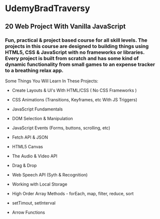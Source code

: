 # UdemyBradTraversy

## 20 Web Project With Vanilla JavaScript

### Fun, practical & project based course for all skill levels. The projects in this course are designed to building things using HTML5, CSS & JavaScript with no frameworks or libraries. Every project is built from scratch and has some kind of dynamic functionality from small games to an expense tracker to a breathing relax app.

Some Things You Will Learn In These Projects:

- Create Layouts & UI's With HTML/CSS ( No CSS Frameworks )

- CSS Animations (Transitions, Keyframes, etc With JS Triggers)

- JavaScript Fundamentals

- DOM Selection & Manipulation

- JavaScript Events (Forms, buttons, scrolling, etc)

- Fetch API & JSON

- HTML5 Canvas

- The Audio & Video API

- Drag & Drop

- Web Speech API (Syth & Recognition)

- Working with Local Storage

- High Order Array Methods - forEach, map, filter, reduce, sort

- setTimout, setInterval

- Arrow Functions
